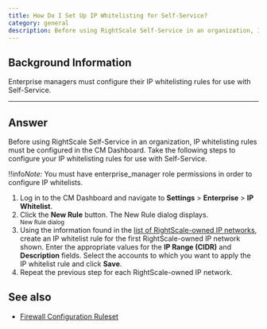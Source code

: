 ```yaml
---
title: How Do I Set Up IP Whitelisting for Self-Service?
category: general
description: Before using RightScale Self-Service in an organization, IP whitelisting rules must be configured in the CM Dashboard. Take the following steps to configure your IP whitelisting rules for use with Self-Service.
---
```


## Background Information

Enterprise managers must configure their IP whitelisting rules for use with Self-Service.

* * *

## Answer

Before using RightScale Self-Service in an organization, IP whitelisting rules must be configured in the CM Dashboard. Take the following steps to configure your IP whitelisting rules for use with Self-Service.

!!info*Note:* You must have enterprise_manager role permissions in order to configure IP whitelists.

<!-- <ol class="list-steps"> -->
<ol>
  <li>Log in to the CM Dashboard and navigate to <b>Settings</b> > <b>Enterprise</b> > <b>IP Whitelist</b>.</li>
  <li>Click the <b>New Rule</b> button. The New Rule dialog displays.</li>
  <div class="media">
    <img src="/img/faq-ip-whitelist-new-rule.png" alt="">
    <div class="media-caption">
      <small>New Rule dialog</small>
    </div>
  </div>
  <li>Using the information found in the <a href="/faq/Firewall_Configuration_Ruleset.html#rightscale-owned-ip-networksFirewall" target="blank">list of RightScale-owned IP networks</a>, create an IP whitelist rule for the first RightScale-owned IP network shown. Enter the appropriate values for the <b>IP Range (CIDR)</b> and <b>Description</b> fields. Select the accounts to which you want to apply the IP whitelist rule and click <b>Save</b>.</li>
  <li>Repeat the previous step for each RightScale-owned IP network.</li>
</ol>

## See also

* [Firewall Configuration Ruleset](/faq/Firewall_Configuration_Ruleset.html)

